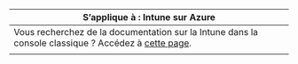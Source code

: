 |S’applique à : Intune sur Azure |
|--|
|Vous recherchez de la documentation sur la Intune dans la console classique ? Accédez à [cette page](/intune/introduction-intune?toc=/intune-classic/toc.json).|
| |
